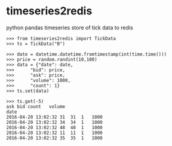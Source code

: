 # timeseries2redis
python pandas timeseries store of tick data to redis

	>>> from timeseries2redis import TickData
	>>> ts = TickData("B")

    >>> date = datetime.datetime.fromtimestamp(int(time.time()))
    >>> price = random.randint(10,100)
    >>> data = {"date": date,
    >>>      "bid": price,
    >>>      "ask": price,
    >>>      "volume": 1000,
    >>>      "count": 1}
    >>> ts.set(data)

	>>> ts.get(-5)
	ask	bid	count	volume
	date				
	2016-04-20 13:02:32	31	31	1	1000
	2016-04-20 13:02:32	34	34	1	1000
	2016-04-20 13:02:32	48	48	1	1000
	2016-04-20 13:02:32	11	11	1	1000
	2016-04-20 13:02:32	35	35	1	1000

